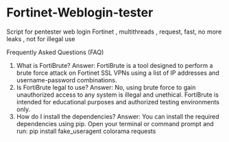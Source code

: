 # Fortinet-Weblogin-tester
Script for pentester web login Fortinet , multithreads , request, fast, no more leaks , not for illegal use
 
Frequently Asked Questions (FAQ)
1. What is FortiBrute?
Answer: FortiBrute is a tool designed to perform a brute force attack on Fortinet SSL VPNs using a list of IP addresses and username-password combinations.
2. Is FortiBrute legal to use?
Answer: No, using brute force to gain unauthorized access to any system is illegal and unethical. FortiBrute is intended for educational purposes and authorized testing environments only.
3. How do I install the dependencies?
Answer: You can install the required dependencies using pip. Open your terminal or command prompt and run:
pip install fake_useragent colorama requests
